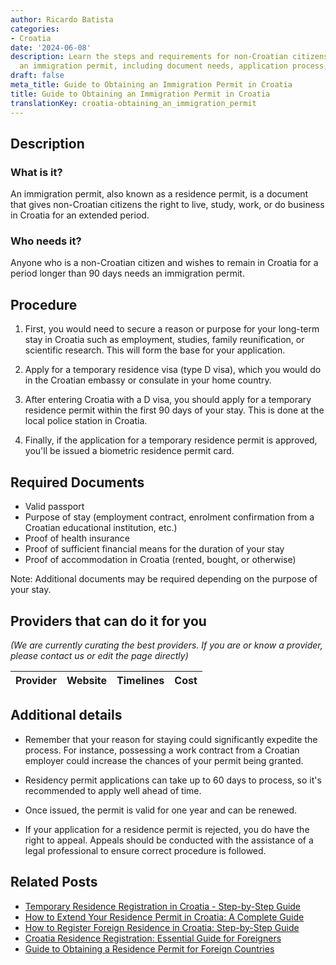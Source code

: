 ```yaml
---
author: Ricardo Batista
categories:
- Croatia
date: '2024-06-08'
description: Learn the steps and requirements for non-Croatian citizens to secure
  an immigration permit, including document needs, application process, and key tips.
draft: false
meta_title: Guide to Obtaining an Immigration Permit in Croatia
title: Guide to Obtaining an Immigration Permit in Croatia
translationKey: croatia-obtaining_an_immigration_permit
---
```


## Description
### What is it?
An immigration permit, also known as a residence permit, is a document that gives non-Croatian citizens the right to live, study, work, or do business in Croatia for an extended period.
### Who needs it?
Anyone who is a non-Croatian citizen and wishes to remain in Croatia for a period longer than 90 days needs an immigration permit.

## Procedure
1. First, you would need to secure a reason or purpose for your long-term stay in Croatia such as employment, studies, family reunification, or scientific research. This will form the base for your application.

2. Apply for a temporary residence visa (type D visa), which you would do in the Croatian embassy or consulate in your home country.

3. After entering Croatia with a D visa, you should apply for a temporary residence permit within the first 90 days of your stay. This is done at the local police station in Croatia.

4. Finally, if the application for a temporary residence permit is approved, you'll be issued a biometric residence permit card.

## Required Documents
- Valid passport
- Purpose of stay (employment contract, enrolment confirmation from a Croatian educational institution, etc.)
- Proof of health insurance 
- Proof of sufficient financial means for the duration of your stay
- Proof of accommodation in Croatia (rented, bought, or otherwise)

Note: Additional documents may be required depending on the purpose of your stay.

## Providers that can do it for you

_(We are currently curating the best providers. If you are or know a provider, please contact us or edit the page directly)_

| Provider        |     Website     |     Timelines    |       Cost      |
| --------------- | --------------- |  :-------------: | :-------------: |

## Additional details
- Remember that your reason for staying could significantly expedite the process. For instance, possessing a work contract from a Croatian employer could increase the chances of your permit being granted.

- Residency permit applications can take up to 60 days to process, so it's recommended to apply well ahead of time. 

- Once issued, the permit is valid for one year and can be renewed. 

- If your application for a residence permit is rejected, you do have the right to appeal. Appeals should be conducted with the assistance of a legal professional to ensure correct procedure is followed.


## Related Posts

- [Temporary Residence Registration in Croatia - Step-by-Step Guide](https://tramitit.com/guides/croatia/temporary_residence_registration/)
- [How to Extend Your Residence Permit in Croatia: A Complete Guide](https://tramitit.com/guides/croatia/extension_of_residence_permit/)
- [How to Register Foreign Residence in Croatia: Step-by-Step Guide](https://tramitit.com/guides/croatia/registration_of_foreigners_residence/)
- [Croatia Residence Registration: Essential Guide for Foreigners](https://tramitit.com/guides/croatia/residence_registration/)
- [Guide to Obtaining a Residence Permit for Foreign Countries](https://tramitit.com/guides/croatia/issuance_of_residence_permit_for_foreigners/)